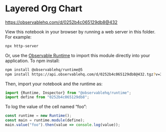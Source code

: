 # Layered Org Chart

https://observablehq.com/d/0252b4c065129db8@432

View this notebook in your browser by running a web server in this folder. For
example:

~~~sh
npx http-server
~~~

Or, use the [Observable Runtime](https://github.com/observablehq/runtime) to
import this module directly into your application. To npm install:

~~~sh
npm install @observablehq/runtime@5
npm install https://api.observablehq.com/d/0252b4c065129db8@432.tgz?v=3
~~~

Then, import your notebook and the runtime as:

~~~js
import {Runtime, Inspector} from "@observablehq/runtime";
import define from "0252b4c065129db8";
~~~

To log the value of the cell named “foo”:

~~~js
const runtime = new Runtime();
const main = runtime.module(define);
main.value("foo").then(value => console.log(value));
~~~
